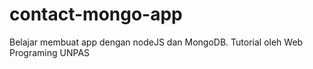 # contact-mongo-app
Belajar membuat app dengan nodeJS dan MongoDB. Tutorial oleh Web Programing UNPAS
